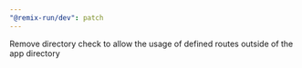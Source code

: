 ```yaml
---
"@remix-run/dev": patch
---
```


Remove directory check to allow the usage of defined routes outside of the app directory
